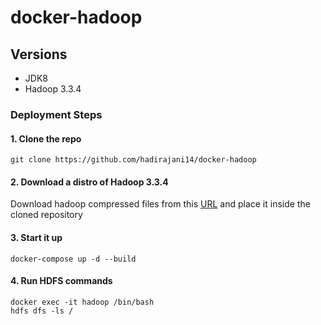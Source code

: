 # docker-hadoop

## Versions

- JDK8
- Hadoop 3.3.4

### Deployment Steps

#### 1. Clone the repo

```
git clone https://github.com/hadirajani14/docker-hadoop
```

#### 2. Download a distro of Hadoop 3.3.4

Download hadoop compressed files from this [URL](https://www.apache.org/dyn/closer.cgi/hadoop/common/hadoop-3.3.4/hadoop-3.3.4.tar.gz) and place it inside the cloned repository

#### 3. Start it up

```
docker-compose up -d --build
```

#### 4. Run HDFS commands

```
docker exec -it hadoop /bin/bash
hdfs dfs -ls /
```
